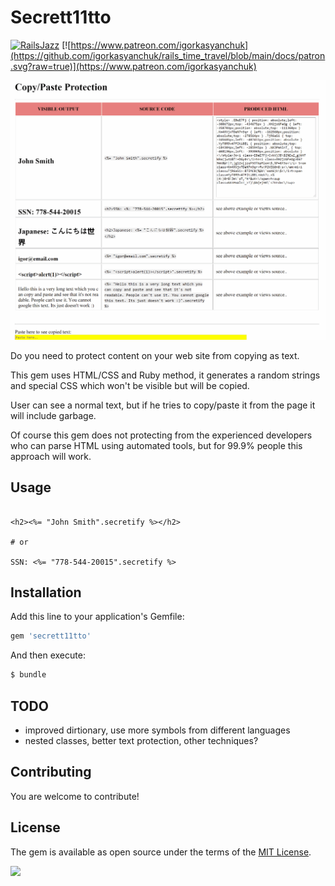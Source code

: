 # Secrett11tto

[![RailsJazz](https://github.com/igorkasyanchuk/rails_time_travel/blob/main/docs/my_other.svg?raw=true)](https://www.railsjazz.com)
[![https://www.patreon.com/igorkasyanchuk](https://github.com/igorkasyanchuk/rails_time_travel/blob/main/docs/patron.svg?raw=true)](https://www.patreon.com/igorkasyanchuk)

[<img src="https://github.com/igorkasyanchuk/secrett11tto/blob/main/docs/copy_paste.gif?raw=true"
/>](https://github.com/igorkasyanchuk/secrett11tto/blob/main/docs/copy_paste.gif?raw=true)

Do you need to protect content on your web site from copying as text.

This gem uses HTML/CSS and Ruby method, it generates a random strings and special CSS which won't be visible but will be copied.

User can see a normal text, but if he tries to copy/paste it from the page it will include garbage.

Of course this gem does not protecting from the experienced developers who can parse HTML using automated tools, but for 99.9% people this approach will work.

## Usage

```erb

<h2><%= "John Smith".secretify %></h2>

# or

SSN: <%= "778-544-20015".secretify %>
```

## Installation
Add this line to your application's Gemfile:

```ruby
gem 'secrett11tto'
```

And then execute:
```bash
$ bundle
```

## TODO

- improved dirtionary, use more symbols from different languages
- nested classes, better text protection, other techniques?

## Contributing
You are welcome to contribute!

## License
The gem is available as open source under the terms of the [MIT License](https://opensource.org/licenses/MIT).

[<img src="https://github.com/igorkasyanchuk/rails_time_travel/blob/main/docs/more_gems.png?raw=true"
/>](https://www.railsjazz.com/)
